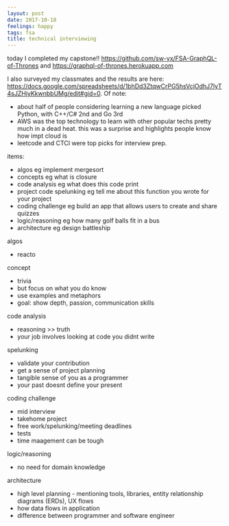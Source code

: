 ```yaml
---
layout: post
date: 2017-10-18
feelings: happy
tags: fsa
title: technical interviewing
---
```


today I completed my capstone!! <https://github.com/sw-yx/FSA-GraphQL-of-Thrones> and <https://graphql-of-thrones.herokuapp.com>

I also surveyed my classmates and the results are here: <https://docs.google.com/spreadsheets/d/1bhDd3ZtqwCrPG5hsVcjOdhJ7lyT4sJZHiyKkwnbbUMg/edit#gid=0>. Of note:

- about half of people considering learning a new language picked Python, with C++/C# 2nd and Go 3rd
- AWS was the top technology to learn with other popular techs pretty much in a dead heat. this was a surprise and highlights people know how impt cloud is
- leetcode and CTCI were top picks for interview prep.

items:

- algos eg implement mergesort
- concepts eg what is closure
- code analysis eg what does this code print
- project code spelunking eg tell me about this function you wrote for your project
- coding challenge eg build an app that allows users to create and share quizzes
- logic/reasoning eg how many golf balls fit in a bus
- architecture eg design battleship

algos
- reacto

concept
- trivia
- but focus on what you do know
- use examples and metaphors
- goal: show depth, passion, communication skills

code analysis
- reasoning >> truth
- your job involves looking at code you didnt write

spelunking
- validate your contribution
- get a sense of project planning
- tangible sense of you as a programmer
- your past doesnt define your present

coding challenge
- mid interview
- takehome project
- free work/spelunking/meeting deadlines
- tests
- time maagement can be tough

logic/reasoning
- no need for domain knowledge

architecture
- high level planning - mentioning tools, libraries, entity relationship diagrams (ERDs), UX flows
- how data flows in application
- difference between programmer and software engineer
